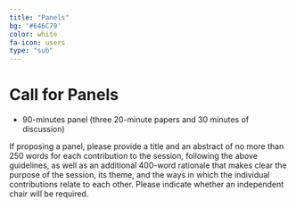 ```yaml
---
title: "Panels"
bg: '#646C79'
color: white
fa-icon: users
type: "sub"
---
```


# Call for Panels

* 90-minutes panel (three 20-minute papers and 30 minutes of discussion)

If proposing a panel, please provide a title and an abstract of no more than 250 words for each contribution to the session, following the above guidelines, as well as an additional 400-word rationale that makes clear the purpose of the session, its theme, and the ways in which the individual contributions relate to each other. Please indicate whether an independent chair will be required.

